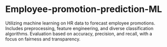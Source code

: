 # Employee-promotion-prediction-ML
Utilizing machine learning on HR data to forecast employee promotions. Includes preprocessing, feature engineering, and diverse classification algorithms. Evaluation based on accuracy, precision, and recall, with a focus on fairness and transparency.
